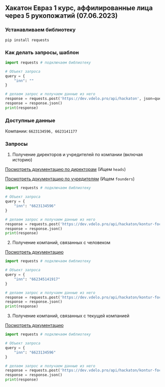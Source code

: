 ## Хакатон Евраз 1 курс, аффилированные лица через 5 рукопожатий (07.06.2023)

### Устанавливаем библиотеку

`pip install requests`

### Как делать запросы, шаблон

```python
import requests # подключаем библиотеку

# Объект запроса
query = {
    "inn": ""
}

# делаем запрос и получаем данные из него
response = requests.post('https://dev.vdelo.pro/api/hackaton', json=query)
response = response.json()
print(response)
```

### Доступные данные

Компании: `6623134596, 6623141177`

### Запросы

1. Получение директоров и учредителей по компании (включая историю)

[Посмотреть документацию по директорам](https://focus-api.kontur.ru/api3/req/userform) (Ищем `heads`)

[Посмотреть документацию по учредителям](https://focus-api.kontur.ru/api3/egrDetails/userform) (Ищем `founders`)

```python
import requests # подключаем библиотеку

# Объект запроса
query = {
    "inn": "6623134596"
}

# делаем запрос и получаем данные из него
response = requests.post('https://dev.vdelo.pro/api/hackaton/kontur-focus/company/details', json=query)
response = response.json()
print(response)
```

2. Получение компаний, связанных с человеком

[Посмотреть документацию](https://focus-api.kontur.ru/api3/personAffiliates/req/userform)


```python
import requests # подключаем библиотеку

# Объект запроса
query = {
    "inn": "662345141917"
}

# делаем запрос и получаем данные из него
response = requests.post('https://dev.vdelo.pro/api/hackaton/kontur-focus/person', json=query)
response = response.json()
print(response)
```


3. Получение компаний, связанных с текущей компанией

[Посмотреть документацию](https://focus-api.kontur.ru/api3/companyAffiliates/req/userform)

```python
import requests # подключаем библиотеку

# Объект запроса
query = {
    "inn": "6623134596"
}

# делаем запрос и получаем данные из него
response = requests.post('https://dev.vdelo.pro/api/hackaton/kontur-focus/company/aff', json=query)
response = response.json()
print(response)
```
